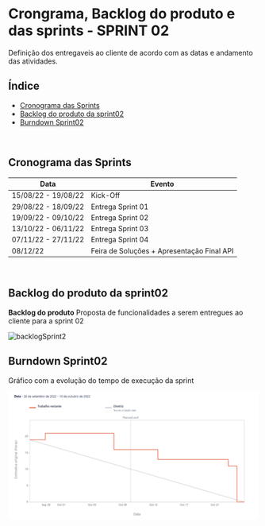 # Crongrama, Backlog do produto e das sprints - SPRINT 02
Definição dos entregaveis ao cliente de acordo com as datas e andamento das atividades.
<br />


<h2>Índice</h2>

- [Cronograma das Sprints](#cronograma-das-sprints)
- [Backlog do produto da sprint02](#backlog-do-produto-da-sprint02)
- [Burndown Sprint02](#burndown-sprint02)
<br />


<h2>Cronograma das Sprints</h2>

| Data | Evento |  
| ---- | ------ |
| 15/08/22 - 19/08/22 | Kick-Off |
| 29/08/22 - 18/09/22 | Entrega Sprint 01 | 
| 19/09/22 - 09/10/22 | Entrega Sprint 02 |  
| 13/10/22 - 06/11/22 | Entrega Sprint 03 | 
| 07/11/22 - 27/11/22 | Entrega Sprint 04 | 
| 08/12/22 | Feira de Soluções + Apresentação Final API | 
<br />


<h2>Backlog do produto da sprint02</h2>

**Backlog do produto**
Proposta de funcionalidades a serem entregues ao cliente para a sprint 02

![backlogSprint2]()
<br />


<h2>Burndown Sprint02</h2>
Gráfico com a evolução do tempo de execução da sprint

![Sprint02](../readme_docs/BurndownSP2.png "Burndown Sprint02")